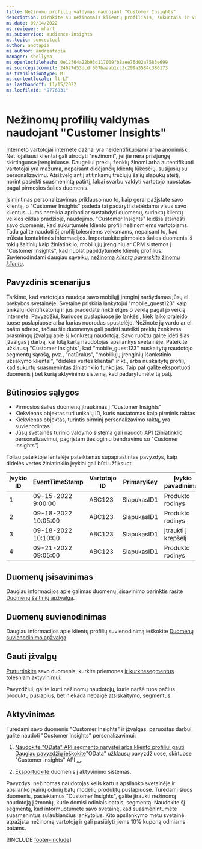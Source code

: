 ```yaml
---
title: Nežinomų profilių valdymas naudojant "Customer Insights"
description: Dirbkite su nežinomais klientų profiliais, sukurtais ir valdomais naudojant ""Dynamics 365 Customer Insights.
ms.date: 09/14/2022
ms.reviewer: mhart
ms.subservice: audience-insights
ms.topic: conceptual
author: andtapia
ms.author: andreatapia
manager: shellyha
ms.openlocfilehash: 0e12f64a22b93d117009fb8aee76d02a7583e699
ms.sourcegitcommit: 24627d53dcdf607baaab1cc3c299a3584c386173
ms.translationtype: MT
ms.contentlocale: lt-LT
ms.lasthandoff: 11/15/2022
ms.locfileid: "9776831"
---
```

# <a name="manage-unknown-profiles-with-customer-insights"></a>Nežinomų profilių valdymas naudojant "Customer Insights"

Interneto vartotojai internete dažnai yra neidentifikuojami arba anonimiški. Net lojaliausi klientai gali atrodyti "nežinomi", jei jie nėra prisijungę skirtinguose įrenginiuose. Daugeliui prekių ženklų žinomi arba autentifikuoti vartotojai yra mažuma, nepaisant didėjančių klientų lūkesčių, susijusių su personalizavimu. Atsižvelgiant į atitinkamų trečiųjų šalių slapukų ateitį, norint pasiekti suasmenintą patirtį, labai svarbu valdyti vartotojo nuostatas pagal pirmosios šalies duomenis.

Įsimintinas personalizavimas priklauso nuo to, kaip gerai pažįstate savo klientą, o "Customer Insights" padeda tai padaryti stebėdama visus savo klientus.  Jums nereikia apriboti ar sustabdyti duomenų, surinktų klientų veiklos ciklas pradžioje, naudojimo. "Customer Insights" leidžia atsinešti savo duomenis, kad sukurtumėte kliento profilį nežinomiems vartotojams. Tada galite naudoti šį profilį tolesniems veiksmams, nepaisant to, kad trūksta kontaktinės informacijos. Importuokite pirmosios šalies duomenis iš tokių šaltinių kaip žiniatinklio, mobiliųjų įrenginių ar CRM sistemos į "Customer Insights", kad nuolat papildytumėte klientų profilius. Suvienodindami daugiau sąveikų, [nežinomą *klientą paverskite* žinomu *klientu*](unknown-to-known.md).

## <a name="sample-scenario"></a>Pavyzdinis scenarijus

Tarkime, kad vartotojas naudoja savo mobilųjį įrenginį naršydamas jūsų el. prekybos svetainėje. Svetainė priskiria lankytojui "mobile_guest123" kaip unikalų identifikatorių ir jūs pradedate rinkti elgesio veiklą pagal jo veiklą internete. Pavyzdžiui, kuriuose puslapiuose jie lankėsi, kiek laiko praleido tuose puslapiuose arba kurias nuorodas spustelėjo. Nežinote jų vardo ar el. pašto adreso, tačiau šie duomenys gali padėti suteikti prekių ženklams prasmingų įžvalgų apie šį konkretų naudotoją. Savo ruožtu galite įdėti šias įžvalgas į darbą, kai kitą kartą naudotojas apsilankys svetainėje. Pateikite užklausą "Customer Insights", kad "mobile_guest123" nuskaitytų naudotojo segmentų sąrašą, pvz., "natūralus", "mobiliųjų įrenginių išankstinio užsakymo klientai", "didelės vertės klientai" ir kt., arba nuskaitytų profilį, kad sukurtų suasmenintas žiniatinklio funkcijas. Taip pat galite eksportuoti duomenis į bet kurią aktyvinimo sistemą, kad padarytumėte tą patį.

## <a name="prerequisites"></a>Būtinosios sąlygos

- Pirmosios šalies duomenų įtraukimas į "Customer Insights"
- Kiekvienas objektas turi unikalų ID, kuris nustatomas kaip pirminis raktas
- Kiekvienas objektas, turintis pirminį personalizavimo raktą, yra suvienodintas
- Jūsų svetainės turinio valdymo sistema gali naudoti API (žiniatinklio personalizavimui, pagrįstam tiesioginiu bendravimu su "Customer Insights")

Toliau pateiktoje lentelėje pateikiamas supaprastintas pavyzdys, kaip didelės vertės žiniatinklio įvykiai gali būti užfiksuoti.

|Įvykio ID|EventTimeStamp|Vartotojo ID|PrimaryKey|Įvykio pavadinimas|
|--|--|--|--|--|
|1|09-15-2022 9:00:00|ABC123|SlapukasID1|Produkto rodinys|
|2|09-18-2022 10:05:00|ABC123|SlapukasID1|Produkto rodinys|
|3|09-18-2022 10:10:00|ABC123|SlapukasID1|Įtraukti į krepšelį|
|4|09-21-2022 09:05:00|ABC123|SlapukasID1|Produkto rodinys|

## <a name="data-ingestion"></a>Duomenų įsisavinimas

Daugiau informacijos apie galimas duomenų įsisavinimo parinktis rasite [Duomenų šaltinių apžvalga](data-sources.md).

## <a name="data-unification"></a>Duomenų suvienodinimas

Daugiau informacijos apie klientų profilių suvienodinimą ieškokite [Duomenų suvienodinimo apžvalga](data-unification.md).

## <a name="get-insights"></a>Gauti įžvalgų

[Praturtinkite](enrichment-hub.md) savo duomenis, kurkite priemones [ir kurkite](measures.md)[segmentus](segments.md) tolesniam aktyvinimui.

Pavyzdžiui, galite kurti nežinomų naudotojų, kurie naršė tuos pačius produktų puslapius, bet niekada nebaigė atsiskaitymo, segmentus.

## <a name="activation"></a>Aktyvinimas

Turėdami savo duomenis "Customer Insights" ir įžvalgas, paruoštas darbui, galite naudoti "Customer Insights" personalizavimui:

1. [Naudokite "OData" API segmento narystei arba kliento profiliui gauti Daugiau pavyzdžių ieškokite](apis.md)"OData" užklausų pavyzdžiuose, skirtuose "Customer Insights" API [...](odata-examples.md).

1. [Eksportuokite](export-destinations.md) duomenis į aktyvinimo sistemas.

Pavyzdys: nežinomas naudotojas kelis kartus apsilanko svetainėje ir apsilanko įvairių odinių batų modelių produktų puslapiuose. Turėdami šiuos duomenis, pasiekiamus "Customer Insights", galite įtraukti nežinomą naudotoją į žmonių, kurie domisi odiniais batais, segmentą. Naudokite šį segmentą, kad informuotumėte savo svetainę, kad suasmenintumėte suasmenintus sulaukiančius lankytojus. Kito apsilankymo metu svetainė atpažįsta nežinomą vartotoją ir gali pasiūlyti jiems 10% kuponą odiniams batams.

[!INCLUDE [footer-include](includes/footer-banner.md)]
